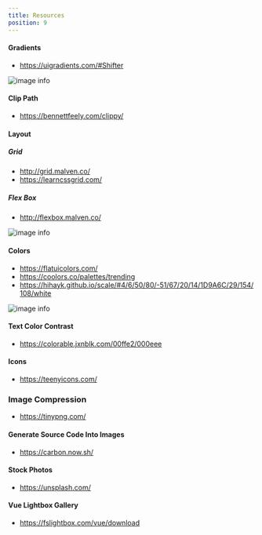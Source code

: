 ```yaml
---
title: Resources
position: 9
---
```


#### Gradients

- https://uigradients.com/#Shifter

<div class="spacer"></div>

![image info](../images/resources/gradients.png)

<div class="spacer"></div>

#### Clip Path

- https://bennettfeely.com/clippy/

#### Layout

##### Grid

- http://grid.malven.co/
- https://learncssgrid.com/

##### Flex Box

- http://flexbox.malven.co/

<div class="spacer"></div>

![image info](../images/resources/flex.png)

<div class="spacer"></div>

#### Colors

- https://flatuicolors.com/
- https://coolors.co/palettes/trending
- https://hihayk.github.io/scale/#4/6/50/80/-51/67/20/14/1D9A6C/29/154/108/white

<div class="spacer"></div>

![image info](../images/resources/color-scale.png)

<div class="spacer"></div>

#### Text Color Contrast

- https://colorable.jxnblk.com/00ffe2/000eee

#### Icons

- https://teenyicons.com/

<div class="spacer"></div>

### Image Compression

- https://tinypng.com/

<div class="spacer"></div>

#### Generate Source Code Into Images

- https://carbon.now.sh/

<div class="spacer"></div>

#### Stock Photos

- https://unsplash.com/

<div class="spacer"></div>

#### Vue Lightbox Gallery

- https://fslightbox.com/vue/download
